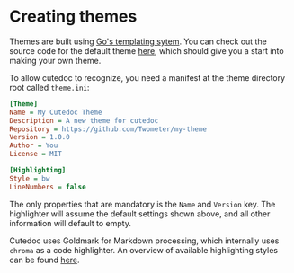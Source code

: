 # Creating themes

Themes are built using [Go's templating sytem](https://pkg.go.dev/text/template). You can check out the source code for the default theme [here](https://github.com/Twometer/cutedoc/tree/main/themes/default), which should give you a start into making your own theme.

To allow cutedoc to recognize, you need a manifest at the theme directory root called `theme.ini`:

```ini
[Theme]
Name = My Cutedoc Theme
Description = A new theme for cutedoc
Repository = https://github.com/Twometer/my-theme
Version = 1.0.0
Author = You
License = MIT

[Highlighting]
Style = bw
LineNumbers = false
```

The only properties that are mandatory is the `Name` and `Version` key. The highlighter will assume the default settings shown above, and all other information will default to empty.

Cutedoc uses Goldmark for Markdown processing, which internally uses `chroma` as a code highlighter. An overview of available highlighting styles can be found [here](https://xyproto.github.io/splash/docs/all.html).

